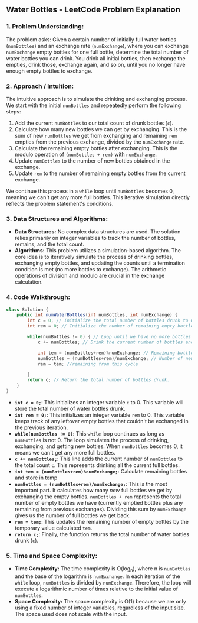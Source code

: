 ## Water Bottles - LeetCode Problem Explanation

### 1. Problem Understanding:

The problem asks: Given a certain number of initially full water bottles (`numBottles`) and an exchange rate (`numExchange`), where you can exchange `numExchange` empty bottles for one full bottle, determine the total number of water bottles you can drink. You drink all initial bottles, then exchange the empties, drink those, exchange again, and so on, until you no longer have enough empty bottles to exchange.

### 2. Approach / Intuition:

The intuitive approach is to simulate the drinking and exchanging process.  We start with the initial `numBottles` and repeatedly perform the following steps:

1.  Add the current `numBottles` to our total count of drunk bottles (`c`).
2.  Calculate how many new bottles we can get by exchanging.  This is the sum of new `numBottles` we get from exchanging and remaining `rem` empties from the previous exchange, divided by the `numExchange` rate.
3.  Calculate the remaining empty bottles after exchanging.  This is the modulo operation of `(numBottles + rem)` with `numExchange`.
4.  Update `numBottles` to the number of new bottles obtained in the exchange.
5.  Update `rem` to the number of remaining empty bottles from the current exchange.

We continue this process in a `while` loop until `numBottles` becomes 0, meaning we can't get any more full bottles. This iterative simulation directly reflects the problem statement's conditions.

### 3. Data Structures and Algorithms:

*   **Data Structures:** No complex data structures are used.  The solution relies primarily on integer variables to track the number of bottles, remains, and the total count.
*   **Algorithms:** This problem utilizes a simulation-based algorithm. The core idea is to iteratively simulate the process of drinking bottles, exchanging empty bottles, and updating the counts until a termination condition is met (no more bottles to exchange).  The arithmetic operations of division and modulo are crucial in the exchange calculation.

### 4. Code Walkthrough:

```java
class Solution {
    public int numWaterBottles(int numBottles, int numExchange) {
        int c = 0; // Initialize the total number of bottles drunk to 0.
        int rem = 0; // Initialize the number of remaining empty bottles to 0.

        while(numBottles != 0) { // Loop until we have no more bottles to drink.
            c += numBottles; // Drink the current number of bottles and add to total count.

            int tem = (numBottles+rem)%numExchange; // Remaining bottles: bottles left from current exchange
            numBottles = (numBottles+rem)/numExchange; // Number of new bottles we get from exchange.
            rem = tem; //remaining from this cycle

        }
        return c; // Return the total number of bottles drunk.
    }
}
```

*   **`int c = 0;`**:  This initializes an integer variable `c` to 0. This variable will store the total number of water bottles drunk.
*   **`int rem = 0;`**: This initializes an integer variable `rem` to 0. This variable keeps track of any leftover empty bottles that couldn't be exchanged in the previous iteration.
*   **`while(numBottles != 0)`**: This `while` loop continues as long as `numBottles` is not 0. The loop simulates the process of drinking, exchanging, and getting new bottles. When `numBottles` becomes 0, it means we can't get any more full bottles.
*   **`c += numBottles;`**:  This line adds the current number of `numBottles` to the total count `c`.  This represents drinking all the current full bottles.
*   **`int tem = (numBottles+rem)%numExchange;`**: Calculate remaining bottles and store in temp
*   **`numBottles = (numBottles+rem)/numExchange;`**: This is the most important part. It calculates how many *new* full bottles we get by exchanging the empty bottles. `numBottles + rem` represents the total number of empty bottles we have (currently emptied bottles plus any remaining from previous exchanges).  Dividing this sum by `numExchange` gives us the number of full bottles we get back.
*   **`rem = tem;`**: This updates the remaining number of empty bottles by the temporary value calculated `tem`.
*   **`return c;`**:  Finally, the function returns the total number of water bottles drunk (`c`).

### 5. Time and Space Complexity:

*   **Time Complexity:** The time complexity is O(log<sub>n</sub>), where n is `numBottles` and the base of the logarithm is `numExchange`.  In each iteration of the `while` loop, `numBottles` is divided by `numExchange`.  Therefore, the loop will execute a logarithmic number of times relative to the initial value of `numBottles`.
*   **Space Complexity:** The space complexity is O(1) because we are only using a fixed number of integer variables, regardless of the input size. The space used does not scale with the input.
